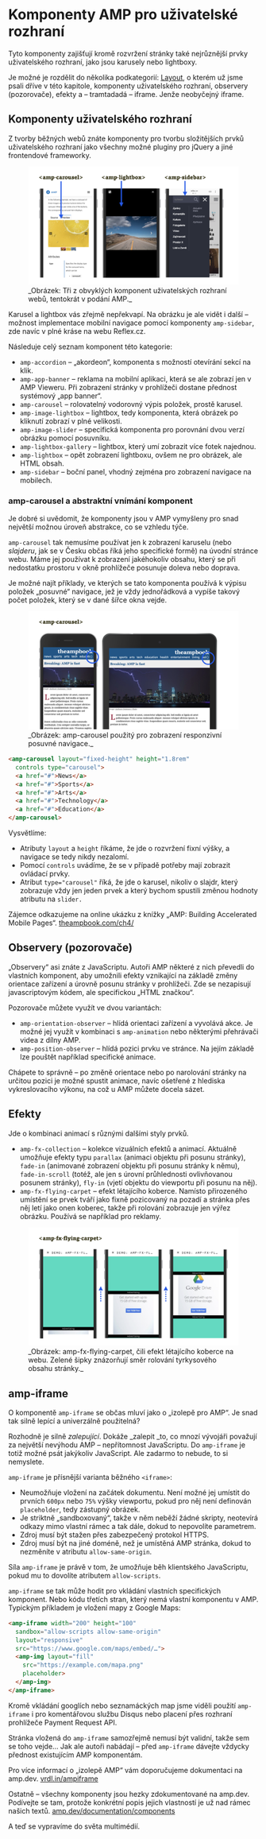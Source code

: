 # Komponenty AMP pro uživatelské rozhraní

Tyto komponenty zajišťují kromě rozvržení stránky také nejrůznější prvky uživatelského rozhraní, jako jsou karusely nebo lightboxy.

Je možné je rozdělit do několika podkategorií: [Layout](https://docs.google.com/document/d/1_YjH3UxCrJAd9KTH0laO5YXMaFTv3hD7zkVP3fwMJhw/edit#), o kterém už jsme psali dříve v této kapitole, komponenty uživatelského rozhraní, observery (pozorovače), efekty a – tramtadadá – iframe. Jenže neobyčejný iframe.

## Komponenty uživatelského rozhraní

Z tvorby běžných webů znáte komponenty pro tvorbu složitějších prvků uživatelského rozhraní jako všechny možné pluginy pro jQuery a jiné frontendové frameworky.

<figure>
<img src="../dist/images/original/vdamp/komponenty-amp-carousel.png" alt="">
<figcaption markdown="1">
_Obrázek: Tři z obvyklých komponent uživatelských rozhraní webů, tentokrát v podání AMP._
</figcaption>
</figure>

Karusel a lightbox vás zřejmě nepřekvapí. Na obrázku je ale vidět i další – možnost implementace mobilní navigace pomocí komponenty `amp-sidebar`, zde navíc v plné kráse na webu Reflex.cz.

Následuje celý seznam komponent této kategorie:

* `amp-accordion` – „akordeon“, komponenta s možností otevírání sekcí na klik.
* `amp-app-banner` – reklama na mobilní aplikaci, která se ale zobrazí jen v AMP Vieweru. Při zobrazení stránky v prohlížeči dostane přednost systémový „app banner“.
* `amp-carousel` – rolovatelný vodorovný výpis položek, prostě karusel.
* `amp-image-lightbox` – lightbox, tedy komponenta, která obrázek po kliknutí zobrazí v plné velikosti.
* `amp-image-slider` – specifická komponenta pro porovnání dvou verzí obrázku pomocí posuvníku.
* `amp-lightbox-gallery` – lightbox, který umí zobrazit více fotek najednou.
* `amp-lightbox` – opět zobrazení lightboxu, ovšem ne pro obrázek, ale HTML obsah.
* `amp-sidebar` – boční panel, vhodný zejména pro zobrazení navigace na mobilech.

### amp-carousel a abstraktní vnímání komponent

Je dobré si uvědomit, že komponenty jsou v AMP vymyšleny pro snad největší možnou úroveň abstrakce, co se vzhledu týče.

`amp-carousel` tak nemusíme používat jen k zobrazení karuselu (nebo _slajderu_, jak se v Česku občas říká jeho specifické formě) na úvodní stránce webu. Máme jej používat k zobrazení jakéhokoliv obsahu, který se při nedostatku prostoru v okně prohlížeče posunuje doleva nebo doprava.

Je možné najít příklady, ve kterých se tato komponenta používá k výpisu položek „posuvné“ navigace, jež je vždy jednořádková a vypíše takový počet položek, který se v dané šířce okna vejde.

<figure>
<img src="../dist/images/original/vdamp/komponenty-amp-carousel-nav.png" alt="">
<figcaption markdown="1">
_Obrázek: amp-carousel použitý pro zobrazení responzivní posuvné navigace._
</figcaption>
</figure>

```html
<amp-carousel layout="fixed-height" height="1.8rem"
  controls type="carousel">
  <a href="#">News</a>
  <a href="#">Sports</a>
  <a href="#">Arts</a>
  <a href="#">Technology</a>
  <a href="#">Education</a>
</amp-carousel>
```

Vysvětlíme:

* Atributy `layout` a `height` říkáme, že jde o rozvržení fixní výšky, a navigace se tedy nikdy nezalomí.
* Pomocí `controls` uvádíme, že se v případě potřeby mají zobrazit ovládací prvky.
* Atribut `type="carousel"` říká, že jde o karusel, nikoliv o slajdr, který zobrazuje vždy jen jeden prvek a který bychom spustili změnou hodnoty atributu na `slider.`

Zájemce odkazujeme na online ukázku z knížky „AMP: Building Accelerated Mobile Pages“. [theampbook.com/ch4/](https://theampbook.com/ch4/)

## Observery (pozorovače)

„Observery“ asi znáte z JavaScriptu. Autoři AMP některé z nich převedli do vlastních komponent, aby umožnili efekty vznikající na základě změny orientace zařízení a úrovně posunu stránky v prohlížeči. Zde se nezapisují javascriptovým kódem, ale specifickou „HTML značkou“.

Pozorovače můžete využít ve dvou variantách:

* `amp-orientation-observer` – hlídá orientaci zařízení a vyvolává akce. Je možné jej využít v kombinaci s `amp-animation` nebo některými přehrávači videa z dílny AMP.
* `amp-position-observer` – hlídá pozici prvku ve stránce. Na jejím základě lze pouštět například specifické animace.

Chápete to správně – po změně orientace nebo po narolování stránky na určitou pozici je možné spustit animace, navíc ošetřené z hlediska vykreslovacího výkonu, na což u AMP můžete docela sázet.

## Efekty

Jde o kombinaci animací s různými dalšími styly prvků.

* `amp-fx-collection` – kolekce vizuálních efektů a animací. Aktuálně umožňuje efekty typu `parallax` (animaci objektu při posunu stránky), `fade-in` (animované zobrazení objektu při posunu stránky k němu), `fade-in-scroll` (totéž, ale jen s úrovní průhlednosti ovlivňovanou posunem stránky), `fly-in` (vjetí objektu do viewportu při posunu na něj).
* `amp-fx-flying-carpet` – efekt létajícího koberce. Namísto přirozeného umístění se prvek tváří jako fixně pozicovaný na pozadí a stránka přes něj letí jako onen koberec, takže při rolování zobrazuje jen výřez obrázku. Používá se například pro reklamy.

<figure>
<img src="../dist/images/original/vdamp/komponenty-amp-fx.png" alt="">
<figcaption markdown="1">
_Obrázek: amp-fx-flying-carpet, čili efekt létajícího koberce na webu. Zelené šipky  znázorňují směr rolování tyrkysového obsahu stránky._
</figcaption>
</figure>

## amp-iframe

O komponentě `amp-iframe` se občas mluví jako o „izolepě pro AMP“. Je snad tak silně lepící a univerzálně použitelná?

Rozhodně je silně _zalepující_. Dokáže _zalepit _to, co mnozí vývojáři považují za největší nevýhodu AMP – nepřítomnost JavaScriptu. Do `amp-iframe` je totiž možné psát jakýkoliv JavaScript. Ale zadarmo to nebude, to si nemyslete.

`amp-iframe` je přísnější varianta běžného `<iframe>`:

* Neumožňuje vložení na začátek dokumentu. Není možné jej umístit do prvních `600px` nebo `75%` výšky viewportu, pokud pro něj není definován `placeholder`, tedy zástupný obrázek.
* Je striktně „sandboxovaný“, takže v něm neběží žádné skripty, neotevírá odkazy mimo vlastní rámec a tak dále, dokud to nepovolíte parametrem.
* Zdroj musí být stažen přes zabezpečený protokol HTTPS.
* Zdroj musí být na jiné doméně, než je umístěná AMP stránka, dokud to nezměníte v atributu `allow-same-origin`.

Síla `amp-iframe` je právě v tom, že umožňuje běh klientského JavaScriptu, pokud mu to dovolíte atributem `allow-scripts`.

`amp-iframe` se tak může hodit pro vkládání vlastních specifických komponent. Nebo kódu třetích stran, který nemá vlastní komponentu v AMP. Typickým příkladem je vložení mapy z Google Maps:

```html
<amp-iframe width="200" height="100"
  sandbox="allow-scripts allow-same-origin"
  layout="responsive"
  src="https://www.google.com/maps/embed/…">
  <amp-img layout="fill" 
    src="https://example.com/mapa.png"
    placeholder>
  </amp-img>
</amp-iframe>
```

Kromě vkládání googlích nebo seznamáckých map jsme viděli použití `amp-iframe` i pro komentářovou službu Disqus nebo placení přes rozhraní prohlížeče Payment Request API.

Stránka vložená do `amp-iframe` samozřejmě nemusí být validní, takže sem se toho vejde… Jak ale autoři nabádají – před `amp-iframe` dávejte vždycky přednost existujícím AMP komponentám.

Pro více informací o „izolepě AMP“ vám doporučujeme dokumentaci na amp.dev. [vrdl.in/ampiframe](https://amp.dev/documentation/components/amp-iframe)

Ostatně – všechny komponenty jsou hezky zdokumentované na amp.dev. Podívejte se tam, protože konkrétní popis jejich vlastností je už nad rámec našich textů. [amp.dev/documentation/components](https://amp.dev/documentation/components/)

A teď se vypravíme do světa multimédií.
